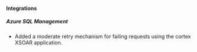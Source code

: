 
#### Integrations

##### Azure SQL Management

- Added a moderate retry mechanism for failing requests using the cortex XSOAR application.
